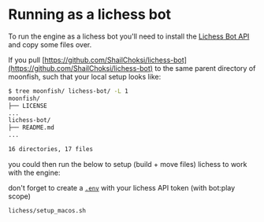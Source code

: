 # Running as a lichess bot

To run the engine as a lichess bot you'll need to install the [Lichess Bot API](https://github.com/ShailChoksi/lichess-bot) and copy some files over.

If you pull [https://github.com/ShailChoksi/lichess-bot](https://github.com/ShailChoksi/lichess-bot) to the same parent directory of moonfish, such that your local setup looks like:

```bash
$ tree moonfish/ lichess-bot/ -L 1
moonfish/
├── LICENSE
...
lichess-bot/
├── README.md
...

16 directories, 17 files
```

you could then run the below to setup (build + move files) lichess to work with the engine:

don't forget to create a [`.env`](../.env.example) with your lichess API token (with bot:play scope)

```bash
lichess/setup_macos.sh
```
